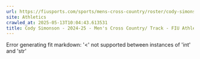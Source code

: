 ```yaml
---
url: https://fiusports.com/sports/mens-cross-country/roster/cody-simonson/13028
site: Athletics
crawled_at: 2025-05-13T10:04:43.613531
title: Cody Simonson - 2024-25 - Men's Cross Country/ Track - FIU Athletics
---
```


Error generating fit markdown: '<' not supported between instances of 'int' and 'str'